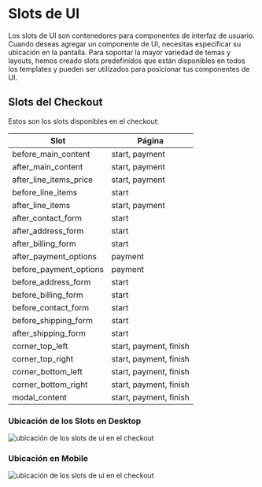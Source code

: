 # Slots de UI

Los slots de UI son contenedores para componentes de interfaz de usuario.
Cuando deseas agregar un componente de UI, necesitas especificar su ubicación en la pantalla. Para soportar la mayor variedad de temas y layouts, hemos creado slots predefinidos que están disponibles en todos los templates y pueden ser utilizados para posicionar tus componentes de UI.

## Slots del Checkout

Estos son los slots disponibles en el checkout:

| Slot                  | Página                    |
| --------------------- | --------------------------|
| before_main_content   | start, payment            |
| after_main_content    | start, payment            |
| after_line_items_price| start, payment            |
| before_line_items     | start                     |
| after_line_items      | start, payment            |
| after_contact_form    | start                     |
| after_address_form    | start                     |
| after_billing_form    | start                     |
| after_payment_options | payment                   |
| before_payment_options| payment                   |
| before_address_form   | start                     |
| before_billing_form   | start                     |
| before_contact_form   | start                     |
| before_shipping_form  | start                     |
| after_shipping_form   | start                     |
| corner_top_left       | start, payment, finish    |
| corner_top_right      | start, payment, finish    |
| corner_bottom_left    | start, payment, finish    |
| corner_bottom_right   | start, payment, finish    |
| modal_content         | start, payment, finish    |

### Ubicación de los Slots en Desktop

![ubicación de los slots de ui en el checkout](/images/ui-slots-desktop-checkout.png)

### Ubicación en Mobile

![ubicación de los slots de ui en el checkout](/images/ui-slots-mobile-checkout.png)
